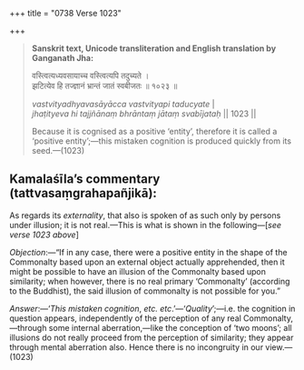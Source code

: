 +++
title = "0738 Verse 1023"

+++
> **Sanskrit text, Unicode transliteration and English translation by Ganganath Jha:** 
>
> वस्त्वित्यध्यवसायाच्च वस्त्वित्यपि तदुच्यते ।  
> झटित्येव हि तज्ज्ञानं भ्रान्तं जातं स्वबीजतः ॥ १०२३ ॥ 
>
> *vastvityadhyavasāyācca vastvityapi taducyate* \|  
> *jhaṭityeva hi tajjñānaṃ bhrāntaṃ jātaṃ svabījataḥ* \|\| 1023 \|\| 
>
> Because it is cognised as a positive ‘entity’, therefore it is called a ‘positive entity’;—this mistaken cognition is produced quickly from its seed.—(1023)



## Kamalaśīla’s commentary (tattvasaṃgrahapañjikā):

As regards its *externality*, that also is spoken of as such only by persons under illusion; it is not real.—This is what is shown in the following—[*see verse 1023 above*]

*Objection*:—“If in any case, there were a positive entity in the shape of the Commonalty based upon an external object actually apprehended, then it might be possible to have an illusion of the Commonalty based upon similarity; when however, there is no real primary ‘Commonalty’ (according to the Buddhist), the said illusion of commonalty is not possible for you.”

*Answer*:—‘*This mistaken cognition*, *etc. etc*.’—‘*Quality*’;—i.e. the cognition in question appears, independently of the perception of any real Commonalty,—through some internal aberration,—like the conception of ‘two moons’; all illusions do not really proceed from the perception of similarity; they appear through mental aberration also. Hence there is no incongruity in our view.—(1023)


